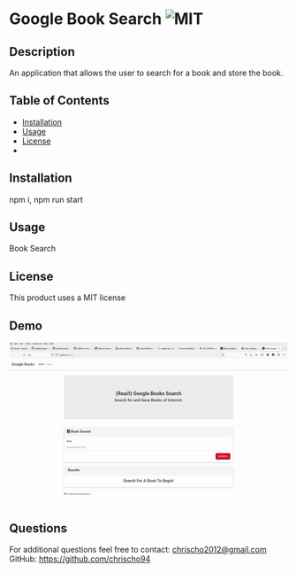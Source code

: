 # Google Book Search ![MIT](https://img.shields.io/badge/license-MIT-red)

  ## Description 
  An application that allows the user to search for a book and store the book.

  ## Table of Contents
  * [Installation](#installation)
  * [Usage](#usage)
  * [License](#license)
  * 
  ## Installation
  npm i, npm run start

  ## Usage 
  Book Search

  ## License
  This product uses a MIT license

  ## Demo
  <img src="assets/images/ezgif.com-gif-maker(5).gif">

  ## Questions
  For additional questions feel free to contact: chrischo2012@gmail.com
  GitHub: https://github.com/chrischo94
  